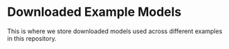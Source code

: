 # Downloaded Example Models

This is where we store downloaded models used across different examples in this
repository.
